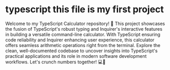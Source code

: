 # typescript this file is my first project 
Welcome to my TypeScript Calculator repository! 🚀 This project showcases the fusion of TypeScript's robust typing and Inquirer's interactive features in building a versatile command-line calculator. With TypeScript ensuring code reliability and Inquirer enhancing user experience, this calculator offers seamless arithmetic operations right from the terminal. Explore the clean, well-documented codebase to uncover insights into TypeScript's practical applications and its role in modern software development workflows. Let's crunch numbers together! 💻🔢
